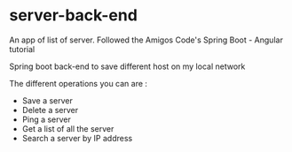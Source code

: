 # server-back-end
An app of list of server. Followed the Amigos Code's Spring Boot - Angular tutorial

Spring boot back-end to save different host on my local network

The different operations you can are :
  - Save a server
  - Delete a server
  - Ping a server
  - Get a list of all the server
  - Search a server by IP address
 
